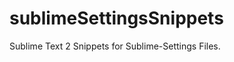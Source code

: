 sublimeSettingsSnippets
=======================

Sublime Text 2 Snippets for Sublime-Settings Files.
